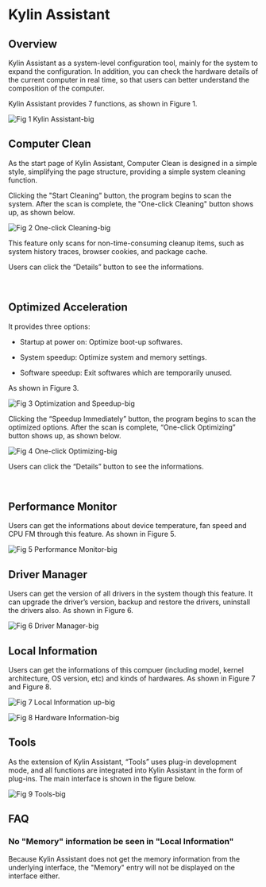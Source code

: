 # Kylin Assistant
## Overview
Kylin Assistant as a system-level configuration tool, mainly for the system to expand the configuration. In addition, you can check the hardware details of the current computer in real time, so that users can better understand the composition of the computer.

Kylin Assistant provides 7 functions, as shown in Figure 1.

![Fig 1 Kylin Assistant-big](image/1.png)
<br>

## Computer Clean
As the start page of Kylin Assistant, Computer Clean is designed in a simple style, simplifying the page structure, providing a simple system cleaning function.

Clicking the "Start Cleaning" button, the program begins to scan the system. After the scan is complete, the "One-click Cleaning" button shows up, as shown below.
 
![Fig 2 One-click Cleaning-big](image/2.png)

This feature only scans for non-time-consuming cleanup items, such as system history traces, browser cookies, and package cache.

Users can click the “Details” button to see the informations.

<br>

## Optimized Acceleration

It provides three options: 

- Startup at power on: Optimize boot-up softwares.

- System speedup: Optimize system and memory settings.

- Software speedup: Exit softwares which are temporarily unused.

As shown in Figure 3.

![Fig 3 Optimization and Speedup-big](image/3.png)

Clicking the “Speedup Immediately” button, the program begins to scan the optimized options. After the scan is complete, “One-click Optimizing” button shows up, as shown below.

![Fig 4 One-click Optimizing-big](image/4.png)

Users can click the “Details” button to see the informations.

<br>

## Performance Monitor
Users can get the informations about device temperature, fan speed and CPU FM through this feature. As shown in Figure 5.

![Fig 5 Performance Monitor-big](image/5.png)
<br>

## Driver Manager
Users can get the version of all drivers in the system though this feature. It can upgrade the driver’s version, backup and restore the drivers, uninstall the drivers also. As shown in Figure 6.
 
![Fig 6 Driver Manager-big](image/6.png)
<br>

## Local Information
Users can get the informations of this compuer (including model, kernel architecture, OS version, etc) and kinds of hardwares. As shown in Figure 7 and Figure 8.

![Fig 7 Local Information up-big](image/7.png)
 
![Fig 8 Hardware Information-big](image/8.png)

## Tools
As the extension of Kylin Assistant, “Tools” uses plug-in development mode, and all functions are integrated into Kylin Assistant in the form of plug-ins. The main interface is shown in the figure below.
 
![Fig 9 Tools-big](image/9.png)
<br>

## FAQ
### No "Memory" information be seen in "Local Information"
Because Kylin Assistant does not get the memory information from the underlying interface, the "Memory" entry will not be displayed on the interface either.

